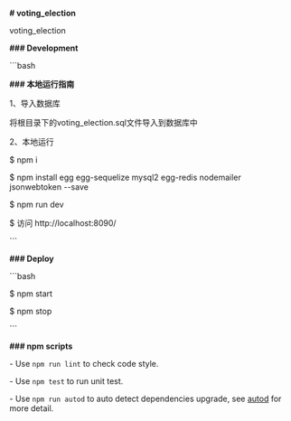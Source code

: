 **# voting_election**

voting_election

**### Development**



\```bash

**### 本地运行指南**

1、导入数据库

将根目录下的voting_election.sql文件导入到数据库中

2、本地运行

$ npm i

$ npm install egg egg-sequelize mysql2 egg-redis nodemailer jsonwebtoken --save

$ npm run dev

$ 访问 http://localhost:8090/

\```



**### Deploy**



\```bash

$ npm start

$ npm stop

\```



**### npm scripts**



\- Use `npm run lint` to check code style.

\- Use `npm test` to run unit test.

\- Use `npm run autod` to auto detect dependencies upgrade, see [autod](https://www.npmjs.com/package/autod) for more detail.



[egg]: https://eggjs.org